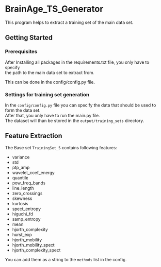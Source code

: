 # BrainAge_TS_Generator
This program helps to extract a training set of the main data set.

## Getting Started

### Prerequisites
After Installing all packages in the requirements.txt file, 
you only have to specify \
the path to the main data set to extract from.

This can be done in the config/config.py file.

### Settings for training set generation

In the `config/config.py` file you can specify the data that should be used to form the data set.\
After that, you only have to run the main.py file.\
The dataset will than be stored in the `output/training_sets` directory.

## Feature Extraction
The Base set `TrainingSet_5` contains following features:
- variance 
- std 
- ptp_amp
- wavelet_coef_energy
- quantile
- pow_freq_bands
- line_length 
- zero_crossings
- skewness
- kurtosis
- spect_entropy
- higuchi_fd
- samp_entropy
- mean
- hjorth_complexity
- hurst_exp
- hjorth_mobility
- hjorth_mobility_spect
- hjorth_complexity_spect

You can add them as a string to the `methods` list in the config.